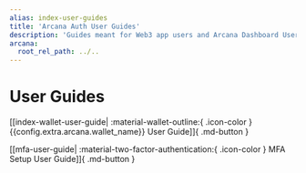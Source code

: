 ```yaml
---
alias: index-user-guides
title: 'Arcana Auth User Guides'
description: 'Guides meant for Web3 app users and Arcana Dashboard Users (the devs).'
arcana:
  root_rel_path: ../..
---
```


# User Guides

[[index-wallet-user-guide| :material-wallet-outline:{ .icon-color } {{config.extra.arcana.wallet_name}} User Guide]]{ .md-button }

[[mfa-user-guide| :material-two-factor-authentication:{ .icon-color } MFA Setup User Guide]]{ .md-button }